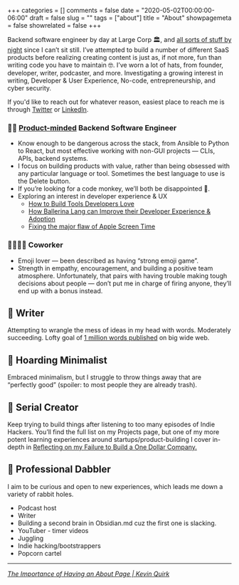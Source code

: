 +++
categories = []
comments = false
date = "2020-05-02T00:00:00-06:00"
draft = false
slug = ""
tags = ["about"]
title = "About"
showpagemeta = false
showrelated = false
+++

Backend software engineer by day at Large Corp 🏛, and [all sorts of stuff by night](https://facadeproject.com) since I can’t sit still.  I’ve attempted to build a number of different SaaS products before realizing creating content is just as, if not more, fun than writing code you have to maintain 🤓.  I’ve worn a lot of hats, from founder, developer, writer, podcaster, and more. Investigating a growing interest in writing, Developer & User Experience, No-code, entrepreneurship, and cyber security.

If you'd like to reach out for whatever reason, easiest place to reach me is through [Twitter](https://twitter.com/maybekq) or [LinkedIn](https://linkedin.com/in/quinnkevinp).

### 🧑‍💻 [Product-minded](https://blog.pragmaticengineer.com/the-product-minded-engineer/) Backend Software Engineer

- Know enough to be dangerous across the stack, from Ansible to Python to React, but most effective working with non-GUI projects — CLIs, APIs, backend systems.
- I focus on building products with value, rather than being obsessed with any particular language or tool. Sometimes the best language to use is the Delete button.
- If you’re looking for a code monkey, we’ll both be disappointed 🙈.
- Exploring an interest in developer experience & UX
    - [How to Build Tools Developers Love](https://kevinquinn.fun/blog/how-to-build-tools-developers-love/)
    - [How Ballerina Lang can Improve their Developer Experience & Adoption](https://kevinquinn.fun/blog/how-ballerina-lang-can-improve-their-developer-experience-adoption/)
    - [Fixing the major flaw of Apple Screen Time](https://kevinquinn.fun/blog/fixing-the-major-flaw-of-apple-screen-time/)

### 👩‍👩‍👧‍👧 Coworker

- Emoji lover — been described as having “strong emoji game”.
- Strength in empathy, encouragement, and building a positive team atmosphere. Unfortunately, that pairs with having trouble making tough decisions about people — don’t put me in charge of firing anyone, they’ll end up with a bonus instead.

## 📝 Writer

Attempting to wrangle the mess of ideas in my head with words. Moderately succeeding. Lofty goal of [1 million words published](https://kevinquinn.fun/wc/) on big wide web.

## 🚯 Hoarding Minimalist

Embraced minimalism, but I struggle to throw things away that are “perfectly good” (spoiler: to most people they are already trash). 

## 🥣 Serial Creator

Keep trying to build things after listening to too many episodes of Indie Hackers. You’ll find the full list on my Projects page, but one of my more potent learning experiences around startups/product-building I cover in-depth in [Reflecting on my Failure to Build a One Dollar Company.](https://kevinquinn.fun/blog/reflecting-on-my-failure-to-build-a-one-dollar-company/)

## 🤹 Professional Dabbler

I aim to be curious and open to new experiences, which leads me down a variety of rabbit holes.

- Podcast host
- Writer
- Building a second brain in Obsidian.md cuz the first one is slacking.
- YouTuber - timer videos
- Juggling
- Indie hacking/bootstrappers
- Popcorn cartel

---

[*The Importance of Having an About Page | Kevin Quirk*](https://kevq.uk/the-importance-of-an-about-page/)